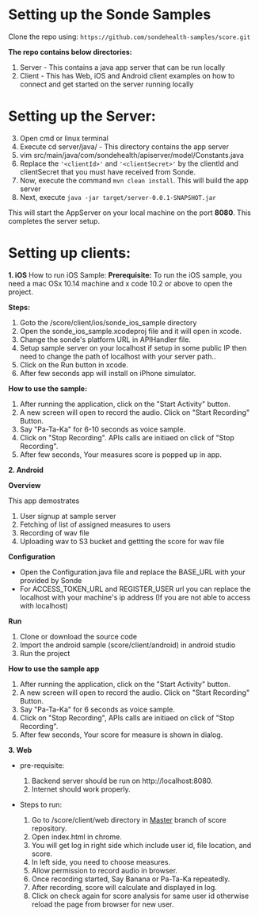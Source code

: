 # Setting up the Sonde Samples

Clone the repo using: `https://github.com/sondehealth-samples/score.git`

**The repo contains below directories:**
1. Server - This contains a java app server that can be run locally
2. Client - This has Web, iOS and Android client examples on how to connect and get started on the server running locally


# Setting up the Server:
3. Open cmd or linux terminal
4. Execute cd server/java/ - This directory contains the app server
5. vim src/main/java/com/sondehealth/apiserver/model/Constants.java
6. Replace the `'<clientId>'` and `'<clientSecret>'` by the clientId and clientSecret that you must have received from Sonde.
7. Now, execute  the command `mvn clean install`. This will build the app server
8. Next, execute  `java -jar target/server-0.0.1-SNAPSHOT.jar`

This will start the AppServer on your local machine on the port **8080**. This completes the server setup.

# Setting up clients:

 **1. iOS**
	How to run iOS Sample:
	**Prerequisite:**
	To run the iOS sample, you need a mac OSx 10.14 machine and x code 10.2 or above to open the project.

**Steps:**
1. Goto the /score/⁨client⁩/⁨ios/⁨sonde_ios_sample⁩ directory
 2. Open the sonde_ios_sample.xcodeproj file and it will open in xcode.
 3. Change the sonde's platform URL in APIHandler file.
 4. Setup sample server on your localhost if setup in some public IP then need to change the path of localhost with your server path..
 5. Click on the Run button in xcode.
 6. After few seconds app will install on iPhone simulator.
 
**How to use the sample:**
1. After running the application, click on the "Start Activity" button.
 2. A new screen will open to record the audio. Click on "Start Recording" Button.
 3. Say "Pa-Ta-Ka" for 6-10 seconds as voice sample.
 4. Click on "Stop Recording". APIs calls are initiaed on click of "Stop Recording".
 5. After few seconds, Your measures score is popped up in app.

**2. Android**

**Overview**

This app demostrates

1. User signup at sample server
2. Fetching of list of assigned measures to users
3. Recording of wav file
4. Uploading wav to S3 bucket and gettting the score for wav file
	
**Configuration**

- Open the Configuration.java file and replace the BASE_URL with your provided by Sonde
- For ACCESS_TOKEN_URL and REGISTER_USER url you can replace the localhost with your machine's ip address (If you are not able to access with localhost)
	
**Run**

1. Clone or download the source code
2. Import the android sample (score/client/android) in android studio
3. Run the project

**How to use the sample app**

1. After running the application, click on the "Start Activity" button.
2. A new screen will open to record the audio. Click on "Start Recording" Button.
3. Say "Pa-Ta-Ka" for 6 seconds as voice sample.
4. Click on "Stop Recording", APIs calls are initiaed on click of "Stop Recording".
5. After few seconds, Your score for measure is shown in dialog.


**3. Web**

 - pre-requisite:
  
	1. Backend server should be run on http://localhost:8080.
	2. Internet should work properly.

 - Steps to run:

	1. Go to /score/client/web directory in [Master] branch of score repository.
	2. Open index.html in chrome.
	3. You will get log in right side which include user id, file location, and score.
	4. In left side, you need to choose measures.
	5. Allow permission to record audio in browser.
	6. Once recording started, Say Banana or Pa-Ta-Ka repeatedly.
	7. After recording, score will calculate and displayed in log.
	8. Click on check again for score analysis for same user id otherwise reload the page from browser for  new user.


 [Web]: <https://github.com/sondehealth-samples/score/tree/master/client/web>
 [Master]: <https://github.com/sondehealth-samples/score>